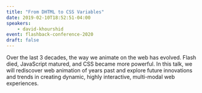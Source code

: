 ```yaml
---
title: "From DHTML to CSS Variables"
date: 2019-02-10T18:52:51-04:00
speakers:
    - david-khourshid
event: flashback-conference-2020
draft: false
---
```


Over the last 3 decades, the way we animate on the web has evolved. Flash died, JavaScript matured, and CSS became more powerful. In this talk, we will rediscover web animation of years past and explore future innovations and trends in creating dynamic, highly interactive, multi-modal web experiences.